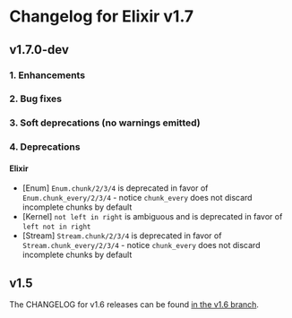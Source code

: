 # Changelog for Elixir v1.7

## v1.7.0-dev

### 1. Enhancements

### 2. Bug fixes

### 3. Soft deprecations (no warnings emitted)

### 4. Deprecations

#### Elixir

  * [Enum] `Enum.chunk/2/3/4` is deprecated in favor of `Enum.chunk_every/2/3/4` - notice `chunk_every` does not discard incomplete chunks by default
  * [Kernel] `not left in right` is ambiguous and is deprecated in favor of `left not in right`
  * [Stream] `Stream.chunk/2/3/4` is deprecated in favor of `Stream.chunk_every/2/3/4` - notice `chunk_every` does not discard incomplete chunks by default

## v1.5

The CHANGELOG for v1.6 releases can be found [in the v1.6 branch](https://github.com/elixir-lang/elixir/blob/v1.6/CHANGELOG.md).

